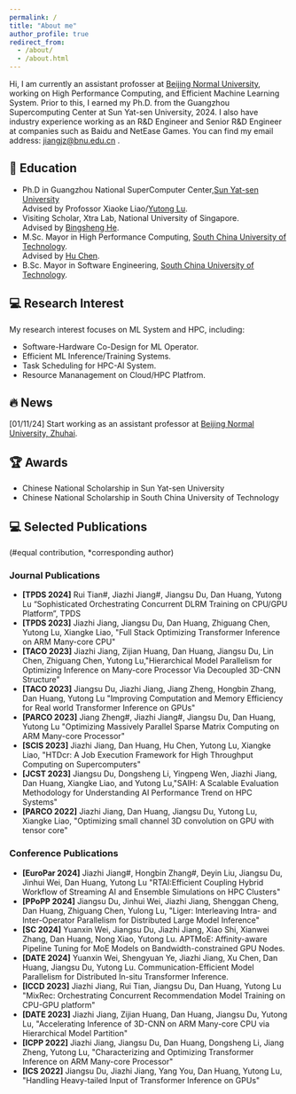 ```yaml
---
permalink: /
title: "About me"
author_profile: true
redirect_from: 
  - /about/
  - /about.html
---
```


Hi, I am currently an assistant profosser at [Beijing Normal University](https://www.bnuzh.edu.cn/), working on High Performance Computing, and Efficient Machine Learning System. Prior to this, I earned my Ph.D. from the Guangzhou Supercomputing Center at Sun Yat-sen University, 2024. I also have industry experience working as an R&D Engineer and Senior R&D Engineer at companies such as Baidu and NetEase Games. You can find my email address: jiangjz@bnu.edu.cn .


## 🏫 Education
- Ph.D in Guangzhou National SuperComputer Center,[Sun Yat-sen University](https://cse.sysu.edu.cn/) <br>
  Advised by Profossor Xiaoke Liao/[Yutong Lu](https://cse.sysu.edu.cn/content/2483).
- Visiting Scholar, Xtra Lab, National University of Singapore. <br>
  Advised by [Bingsheng He](https://www.comp.nus.edu.sg/~hebs/).
- M.Sc. Mayor in High Performance Computing, [South China University of Technology](https://www.scut.edu.cn). <br>
  Advised by [Hu Chen](https://www2.scut.edu.cn/sse/2018/0614/c16789a270665/page.htm).
- B.Sc. Mayor in Software Engineering, [South China University of Technology](https://www.scut.edu.cn/).

## 💻 Research Interest
My research interest focuses on ML System and HPC, including: 

- Software-Hardware Co-Design for ML Operator.
- Efficient ML Inference/Training Systems.
- Task Scheduling for HPC-AI System.
- Resource Mananagement on Cloud/HPC Platfrom.

## 🔥 News
[01/11/24] Start working as an assistant professor at [Beijing Normal University, Zhuhai](https://www.bnuzh.edu.cn/).

## 🏆 Awards
- Chinese National Scholarship in Sun Yat-sen University
- Chinese National Scholarship in South China University of Technology

## 💻 Selected Publications
  (#equal contribution, *corresponding author)
### Journal Publications
- **[TPDS 2024]**  Rui Tian#, Jiazhi Jiang#, Jiangsu Du, Dan Huang, Yutong Lu “Sophisticated Orchestrating Concurrent DLRM Training on CPU/GPU Platform”, TPDS 
- **[TPDS 2023]** Jiazhi Jiang, Jiangsu Du, Dan Huang, Zhiguang Chen, Yutong Lu, Xiangke Liao, "Full Stack Optimizing Transformer Inference on ARM Many-core CPU"
- **[TACO 2023]** Jiazhi Jiang, Zijian Huang, Dan Huang, Jiangsu Du, Lin Chen, Zhiguang Chen, Yutong Lu,"Hierarchical Model Parallelism for Optimizing Inference on Many-core Processor Via Decoupled 3D-CNN Structure"
- **[TACO 2023]** Jiangsu Du, Jiazhi Jiang, Jiang Zheng, Hongbin Zhang, Dan Huang, Yutong Lu "Improving Computation and Memory Efficiency for Real world Transformer Inference on GPUs"
- **[PARCO 2023]** Jiang Zheng#, Jiazhi Jiang#, Jiangsu Du, Dan Huang, Yutong Lu "Optimizing Massively Parallel Sparse Matrix Computing on ARM Many-core Processor" 
- **[SCIS 2023]**  Jiazhi Jiang, Dan Huang, Hu Chen, Yutong Lu, Xiangke Liao, "HTDcr: A Job Execution Framework for High Throughput Computing on Supercomputers"
- **[JCST 2023]** Jiangsu Du, Dongsheng Li, Yingpeng Wen, Jiazhi Jiang, Dan Huang, Xiangke Liao, and Yutong Lu,"SAIH: A Scalable Evaluation Methodology for Understanding AI Performance Trend on HPC Systems"
- **[PARCO 2022]** Jiazhi Jiang, Dan Huang, Jiangsu Du, Yutong Lu, Xiangke Liao,  "Optimizing small channel 3D convolution on GPU with tensor core"


### Conference Publications
- **[EuroPar 2024]** Jiazhi Jiang#, Hongbin Zhang#, Deyin Liu, Jiangsu Du, Jinhui Wei, Dan Huang, Yutong Lu "RTAI:Efficient Coupling Hybrid Workflow of Streaming AI and Ensemble Simulations on HPC Clusters"
- **[PPoPP 2024]** Jiangsu Du, Jinhui Wei, Jiazhi Jiang, Shenggan Cheng, Dan Huang, Zhiguang Chen, Yulong Lu, "Liger: Interleaving Intra- and Inter-Operator Parallelism for Distributed Large Model Inference"
- **[SC 2024]** Yuanxin Wei, Jiangsu Du, Jiazhi Jiang, Xiao Shi, Xianwei Zhang, Dan Huang, Nong Xiao, Yutong Lu. APTMoE: Affinity-aware Pipeline Tuning for MoE Models on Bandwidth-constrained GPU Nodes.
- **[DATE 2024]** Yuanxin Wei, Shengyuan Ye, Jiazhi Jiang, Xu Chen, Dan Huang, Jiangsu Du, Yutong Lu. Communication-Efficient Model Parallelism for Distributed In-situ Transformer Inference.
- **[ICCD 2023]** Jiazhi Jiang, Rui Tian, Jiangsu Du, Dan Huang, Yutong Lu "MixRec: Orchestrating Concurrent Recommendation Model Training on CPU-GPU platform"
- **[DATE 2023]** Jiazhi Jiang, Zijian Huang, Dan Huang, Jiangsu Du, Yutong Lu, "Accelerating Inference of 3D-CNN on ARM Many-core CPU via Hierarchical Model Partition"
- **[ICPP 2022]** Jiazhi Jiang, Jiangsu Du, Dan Huang, Dongsheng Li, Jiang Zheng, Yutong Lu, "Characterizing and Optimizing Transformer Inference on ARM Many-core Processor"
- **[ICS 2022]**  Jiangsu Du, Jiazhi Jiang, Yang You, Dan Huang, Yutong Lu, "Handling Heavy-tailed Input of Transformer Inference on GPUs"




